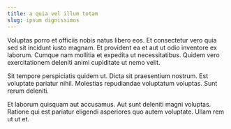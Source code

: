 ```yaml
---
title: a quia vel illum totam
slug: ipsum dignissimos
---
```


Voluptas porro et officiis nobis natus libero eos. Et consectetur vero quia sed sit incidunt iusto magnam. Et provident ea et aut ut odio inventore ex laborum. Cumque nam mollitia et expedita ut necessitatibus. Quidem vero exercitationem deleniti animi cupiditate ut nemo velit.

Sit tempore perspiciatis quidem ut. Dicta sit praesentium nostrum. Est voluptate pariatur nihil. Molestias repudiandae voluptatum voluptas. Sunt rerum deleniti.

Et laborum quisquam aut accusamus. Aut sunt deleniti magni voluptas. Ratione qui est pariatur eligendi asperiores quo autem voluptate. Ullam rem ut ut et.
